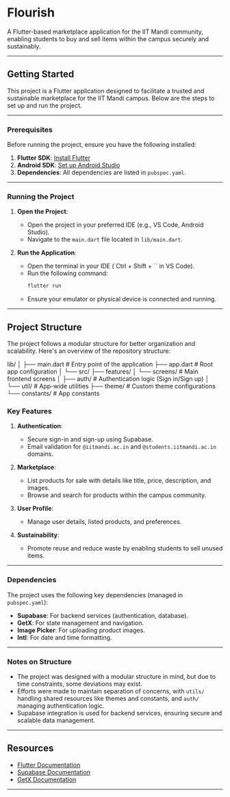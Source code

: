 # Flourish

A Flutter-based marketplace application for the IIT Mandi community, enabling students to buy and sell items within the campus securely and sustainably.

---

## Getting Started

This project is a Flutter application designed to facilitate a trusted and sustainable marketplace for the IIT Mandi campus. Below are the steps to set up and run the project.

---

### Prerequisites

Before running the project, ensure you have the following installed:

1. **Flutter SDK**: [Install Flutter](https://docs.flutter.dev/get-started/install)
2. **Android SDK**: [Set up Android Studio](https://developer.android.com/studio)
3. **Dependencies**: All dependencies are listed in `pubspec.yaml`.

---

### Running the Project

1. **Open the Project**:
   - Open the project in your preferred IDE (e.g., VS Code, Android Studio).
   - Navigate to the `main.dart` file located in `lib/main.dart`.

2. **Run the Application**:
   - Open the terminal in your IDE (`Ctrl + Shift + `` in VS Code).
   - Run the following command:
     ```bash
     flutter run
     ```
   - Ensure your emulator or physical device is connected and running.

---

## Project Structure

The project follows a modular structure for better organization and scalability. Here's an overview of the repository structure:


lib/
│
├── main.dart          # Entry point of the application
├── app.dart           # Root app configuration
│
└── src/
    ├── features/
    │   └── screens/   # Main frontend screens
    │
    ├── auth/          # Authentication logic (Sign in/Sign up)
    │
    └── util/          # App-wide utilities
        ├── theme/     # Custom theme configurations
        └── constants/ # App constants

### Key Features

1. **Authentication**:
   - Secure sign-in and sign-up using Supabase.
   - Email validation for `@iitmandi.ac.in` and `@students.iitmandi.ac.in` domains.

2. **Marketplace**:
   - List products for sale with details like title, price, description, and images.
   - Browse and search for products within the campus community.

3. **User Profile**:
   - Manage user details, listed products, and preferences.

4. **Sustainability**:
   - Promote reuse and reduce waste by enabling students to sell unused items.

---

### Dependencies

The project uses the following key dependencies (managed in `pubspec.yaml`):

- **Supabase**: For backend services (authentication, database).
- **GetX**: For state management and navigation.
- **Image Picker**: For uploading product images.
- **Intl**: For date and time formatting.

---

### Notes on Structure

- The project was designed with a modular structure in mind, but due to time constraints, some deviations may exist.
- Efforts were made to maintain separation of concerns, with `utils/` handling shared resources like themes and constants, and `auth/` managing authentication logic.
- Supabase integration is used for backend services, ensuring secure and scalable data management.

---

## Resources

- [Flutter Documentation](https://docs.flutter.dev/)
- [Supabase Documentation](https://supabase.io/docs)
- [GetX Documentation](https://pub.dev/packages/get)

---
